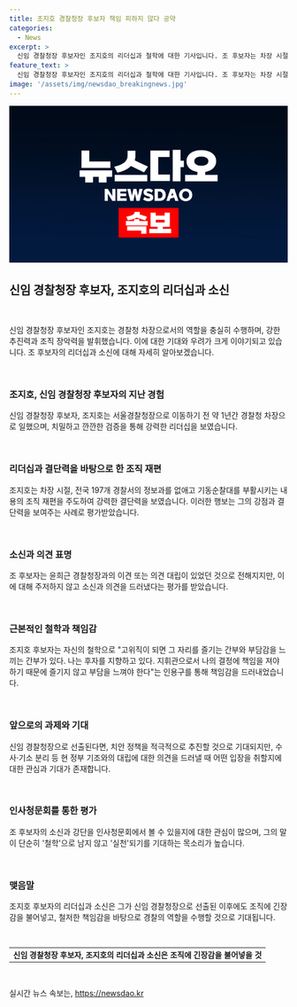 ```yaml
---
title: 조지호 경찰청장 후보자 책임 피하지 않다 공약
categories:
  - News
excerpt: >
  신임 경찰청장 후보자인 조지호의 리더십과 철학에 대한 기사입니다. 조 후보자는 차장 시절 엄격한 검증과 강력한 추진력으로 알려졌으며, 경찰 구성원들의 소신과 강단을 보는데 주목받고 있습니다. 그의 지휘관으로서의 책임감과 실천적 철학에 대한 기대가 증폭되고 있으나, 현 정부의 기조와 어떻게 부합할지에 대한 궁금증도 함께 나타나고 있습니다. 그가 실천하는 리더십이 어떤 모습일지, 그리고 청장으로서의 소신과 강단이 어떻게 표현될지에 대한 기대와 우려가 공존하고 있습니다.
feature_text: >
  신임 경찰청장 후보자인 조지호의 리더십과 철학에 대한 기사입니다. 조 후보자는 차장 시절 엄격한 검증과 강력한 추진력으로 알려졌으며, 경찰 구성원들의 소신과 강단을 보는데 주목받고 있습니다. 그의 지휘관으로서의 책임감과 실천적 철학에 대한 기대가 증폭되고 있으나, 현 정부의 기조와 어떻게 부합할지에 대한 궁금증도 함께 나타나고 있습니다. 그가 실천하는 리더십이 어떤 모습일지, 그리고 청장으로서의 소신과 강단이 어떻게 표현될지에 대한 기대와 우려가 공존하고 있습니다.
image: '/assets/img/newsdao_breakingnews.jpg'
---
```


<p><img src="/assets/img/newsdao_breakingnews.jpg" alt="ontimetimes 속보" /></p>

<h2 data-ke-size="size26">신임 경찰청장 후보자, 조지호의 리더십과 소신</h2>

<p data-ke-size="size16">&nbsp;</p>

<p>신임 경찰청장 후보자인 조지호는 경찰청 차장으로서의 역할을 충실히 수행하며, 강한 추진력과 조직 장악력을 발휘했습니다. 이에 대한 기대와 우려가 크게 이야기되고 있습니다. 조 후보자의 리더십과 소신에 대해 자세히 알아보겠습니다.</p>

<p data-ke-size="size16">&nbsp;</p>

<h3>조지호, 신임 경찰청장 후보자의 지난 경험</h3>

<p data-ke-size="size16">신임 경찰청장 후보자, 조지호는 서울경찰청장으로 이동하기 전 약 1년간 경찰청 차장으로 일했으며, 치밀하고 깐깐한 검증을 통해 강력한 리더십을 보였습니다.</p>

<p data-ke-size="size16">&nbsp;</p>

<h3>리더십과 결단력을 바탕으로 한 조직 재편</h3>

<p data-ke-size="size16">조지호는 차장 시절, 전국 197개 경찰서의 정보과를 없애고 기동순찰대를 부활시키는 내용의 조직 재편을 주도하여 강력한 결단력을 보였습니다. 이러한 행보는 그의 강점과 결단력을 보여주는 사례로 평가받았습니다.</p>

<p data-ke-size="size16">&nbsp;</p>

<h3>소신과 의견 표명</h3>

<p data-ke-size="size16">조 후보자는 윤희근 경찰청장과의 이견 또는 의견 대립이 있었던 것으로 전해지지만, 이에 대해 주저하지 않고 소신과 의견을 드러냈다는 평가를 받았습니다.</p>

<p data-ke-size="size16">&nbsp;</p>

<h3>근본적인 철학과 책임감</h3>

<p data-ke-size="size16">조지호 후보자는 자신의 철학으로 "고위직이 되면 그 자리를 즐기는 간부와 부담감을 느끼는 간부가 있다. 나는 후자를 지향하고 있다. 지휘관으로서 나의 결정에 책임을 져야 하기 때문에 즐기지 않고 부담을 느껴야 한다"는 인용구를 통해 책임감을 드러내었습니다.</p>

<p data-ke-size="size16">&nbsp;</p>

<h3>앞으로의 과제와 기대</h3>

<p data-ke-size="size16">신임 경찰청장으로 선출된다면, 치안 정책을 적극적으로 추진할 것으로 기대되지만, 수사·기소 분리 등 현 정부 기조와의 대립에 대한 의견을 드러낼 때 어떤 입장을 취할지에 대한 관심과 기대가 존재합니다.</p>

<p data-ke-size="size16">&nbsp;</p>

<h3>인사청문회를 통한 평가</h3>

<p data-ke-size="size16">조 후보자의 소신과 강단을 인사청문회에서 볼 수 있을지에 대한 관심이 많으며, 그의 말이 단순히 '철학'으로 남지 않고 '실천'되기를 기대하는 목소리가 높습니다.</p>

<p data-ke-size="size16">&nbsp;</p>

<h3>맺음말</h3>

<p data-ke-size="size16">조지호 후보자의 리더십과 소신은 그가 신임 경찰청장으로 선출된 이후에도 조직에 긴장감을 불어넣고, 철저한 책임감을 바탕으로 경찰의 역할을 수행할 것으로 기대됩니다.</p>

<p data-ke-size="size16">&nbsp;</p>

<table>
  <tr>
    <td style="text-align: center; height: 17px;"><b>신임 경찰청장 후보자, 조지호의 리더십과 소신은 조직에 긴장감을 불어넣을 것</b></td>
  </tr>
</table>

<p data-ke-size="size16">&nbsp;</p>
실시간 뉴스 속보는, <a href="https://newsdao.kr" rel="dofollow">https://newsdao.kr</a>


